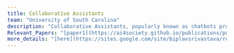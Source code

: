 ```yaml
---
title: Collaborative Assistants
team: "University of South Carolina"
description: "Collaborative Assistants, popularly known as chatbots provide an easy interface for users to obtain answers for their queries. At AI4Society, we build collaborative assistants for various applications such as information retrieval, answer election based questions, help learn puzzle solving through a series of conversations, and obtain information regarding sensor data."  
Relevant_Papers: "[paper1](https://ai4society.github.io/publications/publication2.md), [paper2](https://ai4society.github.io/publications/publication3.md)"
more_details: "[here](https://sites.google.com/site/biplavsrivastava/research-1/dialog)"
---
```



